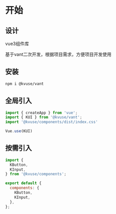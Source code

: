 
# 开始

## 设计

vue3组件库

基于vant二次开发，根据项目需求，方便项目开发使用

## 安装

```bash
npm i @kvuse/vant
```

## 全局引入

```js
import { createApp } from 'vue';
import { KUI } from '@kvuse/vant';
import '@kvuse/components/dist/index.css'

Vue.use(KUI)
```

## 按需引入

```js
import {
  KButton,
  KInput,
} from '@kvuse/components';

export default {
  components: {
    KButton,
    KInput,
  },
};
```
